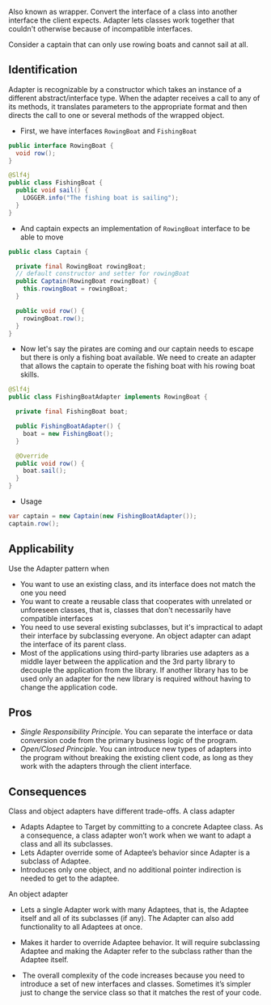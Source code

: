 
Also known as wrapper. Convert the interface of a class into another interface the client expects. Adapter lets classes work together that couldn't otherwise because of incompatible interfaces.

Consider a captain that can only use rowing boats and cannot sail at all.

## Identification

Adapter is recognizable by a constructor which takes an instance of a different abstract/interface type. When the adapter receives a call to any of its methods, it translates parameters to the appropriate format and then directs the call to one or several methods of the wrapped object.

- First, we have interfaces `RowingBoat` and `FishingBoat`

```java
public interface RowingBoat {
  void row();
}

@Slf4j
public class FishingBoat {
  public void sail() {
    LOGGER.info("The fishing boat is sailing");
  }
}
```


- And captain expects an implementation of `RowingBoat` interface to be able to move

```java
public class Captain {

  private final RowingBoat rowingBoat;
  // default constructor and setter for rowingBoat
  public Captain(RowingBoat rowingBoat) {
    this.rowingBoat = rowingBoat;
  }

  public void row() {
    rowingBoat.row();
  }
}
```

- Now let's say the pirates are coming and our captain needs to escape but there is only a fishing boat available. We need to create an adapter that allows the captain to operate the fishing boat with his rowing boat skills.

```java
@Slf4j
public class FishingBoatAdapter implements RowingBoat {

  private final FishingBoat boat;

  public FishingBoatAdapter() {
    boat = new FishingBoat();
  }

  @Override
  public void row() {
    boat.sail();
  }
}
```

- Usage

```java
var captain = new Captain(new FishingBoatAdapter());
captain.row();
```

## Applicability

Use the Adapter pattern when

-   You want to use an existing class, and its interface does not match the one you need
-   You want to create a reusable class that cooperates with unrelated or unforeseen classes, that is, classes that don't necessarily have compatible interfaces
-   You need to use several existing subclasses, but it's impractical to adapt their interface by subclassing everyone. An object adapter can adapt the interface of its parent class.
-   Most of the applications using third-party libraries use adapters as a middle layer between the application and the 3rd party library to decouple the application from the library. If another library has to be used only an adapter for the new library is required without having to change the application code.

## Pros

- _Single Responsibility Principle_. You can separate the interface or data conversion code from the primary business logic of the program.
- _Open/Closed Principle_. You can introduce new types of adapters into the program without breaking the existing client code, as long as they work with the adapters through the client interface.

## Consequences

Class and object adapters have different trade-offs. A class adapter

-   Adapts Adaptee to Target by committing to a concrete Adaptee class. As a consequence, a class adapter won’t work when we want to adapt a class and all its subclasses.
-   Lets Adapter override some of Adaptee’s behavior since Adapter is a subclass of Adaptee.
-   Introduces only one object, and no additional pointer indirection is needed to get to the adaptee.

An object adapter

-   Lets a single Adapter work with many Adaptees, that is, the Adaptee itself and all of its subclasses (if any). The Adapter can also add functionality to all Adaptees at once.
-   Makes it harder to override Adaptee behavior. It will require subclassing Adaptee and making the Adapter refer to the subclass rather than the Adaptee itself.

-    The overall complexity of the code increases because you need to introduce a set of new interfaces and classes. Sometimes it’s simpler just to change the service class so that it matches the rest of your code.
